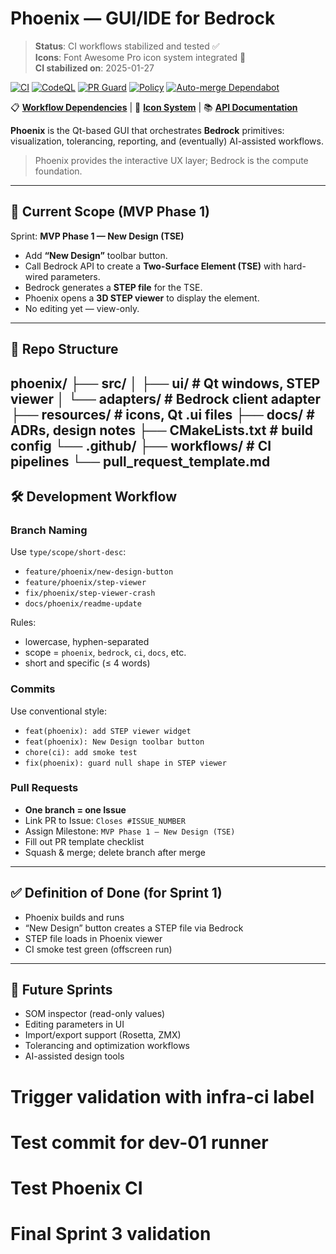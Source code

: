 # Phoenix — GUI/IDE for Bedrock

> **Status**: CI workflows stabilized and tested ✅  
> **Icons**: Font Awesome Pro icon system integrated 🎨  
> **CI stabilized on**: 2025-01-27

[![CI](https://github.com/DesignOpticsFast/phoenix/actions/workflows/ci.yml/badge.svg)](https://github.com/DesignOpticsFast/phoenix/actions/workflows/ci.yml)
[![CodeQL](https://github.com/DesignOpticsFast/phoenix/actions/workflows/codeql.yml/badge.svg)](https://github.com/DesignOpticsFast/phoenix/actions/workflows/codeql.yml)
[![PR Guard](https://github.com/DesignOpticsFast/phoenix/actions/workflows/pr-guard.yml/badge.svg)](https://github.com/DesignOpticsFast/phoenix/actions/workflows/pr-guard.yml)
[![Policy](https://github.com/DesignOpticsFast/phoenix/actions/workflows/policy.yml/badge.svg)](https://github.com/DesignOpticsFast/phoenix/actions/workflows/policy.yml)
[![Auto-merge Dependabot](https://github.com/DesignOpticsFast/phoenix/actions/workflows/auto-merge-dependabot.yml/badge.svg)](https://github.com/DesignOpticsFast/phoenix/actions/workflows/auto-merge-dependabot.yml)

📋 **[Workflow Dependencies](docs/workflow-dependencies.md)** | 🎨 **[Icon System](docs/icons.md)** | 📚 **[API Documentation](docs/)**

**Phoenix** is the Qt-based GUI that orchestrates **Bedrock** primitives:
visualization, tolerancing, reporting, and (eventually) AI-assisted workflows.

> Phoenix provides the interactive UX layer; Bedrock is the compute foundation.

---

## 🚀 Current Scope (MVP Phase 1)

Sprint: **MVP Phase 1 — New Design (TSE)**

- Add **“New Design”** toolbar button.
- Call Bedrock API to create a **Two-Surface Element (TSE)** with hard-wired parameters.
- Bedrock generates a **STEP file** for the TSE.
- Phoenix opens a **3D STEP viewer** to display the element.
- No editing yet — view-only.

---

## 📂 Repo Structure
phoenix/
├── src/
│    ├── ui/                # Qt windows, STEP viewer
│    └── adapters/          # Bedrock client adapter
├── resources/              # icons, Qt .ui files
├── docs/                   # ADRs, design notes
├── CMakeLists.txt          # build config
└── .github/
├── workflows/         # CI pipelines
└── pull_request_template.md
---

## 🛠️ Development Workflow

### Branch Naming
Use `type/scope/short-desc`:

- `feature/phoenix/new-design-button`
- `feature/phoenix/step-viewer`
- `fix/phoenix/step-viewer-crash`
- `docs/phoenix/readme-update`

Rules:
- lowercase, hyphen-separated
- scope = `phoenix`, `bedrock`, `ci`, `docs`, etc.
- short and specific (≤ 4 words)

### Commits
Use conventional style:

- `feat(phoenix): add STEP viewer widget`
- `feat(phoenix): New Design toolbar button`
- `chore(ci): add smoke test`
- `fix(phoenix): guard null shape in STEP viewer`

### Pull Requests
- **One branch = one Issue**
- Link PR to Issue: `Closes #ISSUE_NUMBER`
- Assign Milestone: `MVP Phase 1 — New Design (TSE)`
- Fill out PR template checklist
- Squash & merge; delete branch after merge

---

## ✅ Definition of Done (for Sprint 1)

- Phoenix builds and runs
- “New Design” button creates a STEP file via Bedrock
- STEP file loads in Phoenix viewer
- CI smoke test green (offscreen run)

---

## 🔮 Future Sprints

- SOM inspector (read-only values)
- Editing parameters in UI
- Import/export support (Rosetta, ZMX)
- Tolerancing and optimization workflows
- AI-assisted design tools
# Trigger validation with infra-ci label
# Test commit for dev-01 runner
# Test Phoenix CI
# Final Sprint 3 validation
